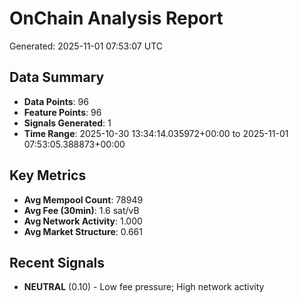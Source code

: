 # OnChain Analysis Report
Generated: 2025-11-01 07:53:07 UTC

## Data Summary
- **Data Points**: 96
- **Feature Points**: 96
- **Signals Generated**: 1
- **Time Range**: 2025-10-30 13:34:14.035972+00:00 to 2025-11-01 07:53:05.388873+00:00

## Key Metrics
- **Avg Mempool Count**: 78949
- **Avg Fee (30min)**: 1.6 sat/vB
- **Avg Network Activity**: 1.000
- **Avg Market Structure**: 0.661

## Recent Signals
- **NEUTRAL** (0.10) - Low fee pressure; High network activity

